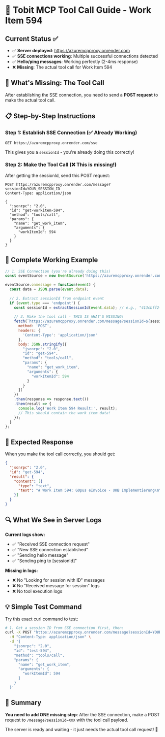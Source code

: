 # 🎯 Tobit MCP Tool Call Guide - Work Item 594

## Current Status ✅
- ✅ **Server deployed**: https://azuremcpproxy.onrender.com
- ✅ **SSE connections working**: Multiple successful connections detected
- ✅ **Hello/ping messages**: Working perfectly (2-4ms response)
- ❌ **Missing**: The actual tool call for Work Item 594

## 🚨 What's Missing: The Tool Call

After establishing the SSE connection, you need to send a **POST request** to make the actual tool call.

## 📋 Step-by-Step Instructions

### Step 1: Establish SSE Connection (✅ Already Working)
```
GET https://azuremcpproxy.onrender.com/sse
```
This gives you a `sessionId` - you're already doing this correctly!

### Step 2: Make the Tool Call (❌ This is missing!)
After getting the sessionId, send this POST request:

```http
POST https://azuremcpproxy.onrender.com/message?sessionId=YOUR_SESSION_ID
Content-Type: application/json

{
  "jsonrpc": "2.0",
  "id": "get-workitem-594",
  "method": "tools/call",
  "params": {
    "name": "get_work_item",
    "arguments": {
      "workItemId": 594
    }
  }
}
```

## 🔧 Complete Working Example

```javascript
// 1. SSE Connection (you're already doing this)
const eventSource = new EventSource('https://azuremcpproxy.onrender.com/sse');

eventSource.onmessage = function(event) {
  const data = JSON.parse(event.data);
  
  // 2. Extract sessionId from endpoint event
  if (event.type === 'endpoint') {
    const sessionId = extractSessionId(event.data); // e.g., "413cbff2-7575-41ca-9c3f-7dda953c3bd6"
    
    // 3. Make the tool call - THIS IS WHAT'S MISSING!
    fetch(`https://azuremcpproxy.onrender.com/message?sessionId=${sessionId}`, {
      method: 'POST',
      headers: {
        'Content-Type': 'application/json'
      },
      body: JSON.stringify({
        "jsonrpc": "2.0",
        "id": "get-594",
        "method": "tools/call",
        "params": {
          "name": "get_work_item",
          "arguments": {
            "workItemId": 594
          }
        }
      })
    })
    .then(response => response.text())
    .then(result => {
      console.log('Work Item 594 Result:', result);
      // This should contain the work item data!
    });
  }
};
```

## 🎯 Expected Response

When you make the tool call correctly, you should get:

```json
{
  "jsonrpc": "2.0",
  "id": "get-594",
  "result": {
    "content": [{
      "type": "text",
      "text": "# Work Item 594: GOpus eInvoice - UKB Implementierung\n\n**Type**: Project\n**State**: Grün\n**Assigned To**: Eickmann, Morten\n**Iteration**: GOpus GmbH\n**Tags**: None\n**URL**: https://dev.azure.com/GOpus/GOpus GmbH/_workitems/edit/594\n"
    }]
  }
}
```

## 🔍 What We See in Server Logs

**Current logs show:**
- ✅ "Received SSE connection request"
- ✅ "New SSE connection established"
- ✅ "Sending hello message" 
- ✅ "Sending ping to [sessionId]"

**Missing in logs:**
- ❌ No "Looking for session with ID" messages
- ❌ No "Received message for session" logs
- ❌ No tool execution logs

## 💡 Simple Test Command

Try this exact curl command to test:

```bash
# 1. Get a session ID from SSE connection first, then:
curl -X POST "https://azuremcpproxy.onrender.com/message?sessionId=YOUR_SESSION_ID" \
  -H "Content-Type: application/json" \
  -d '{
    "jsonrpc": "2.0",
    "id": "test-594",
    "method": "tools/call",
    "params": {
      "name": "get_work_item",
      "arguments": {
        "workItemId": 594
      }
    }
  }'
```

## 🚀 Summary

**You need to add ONE missing step**: After the SSE connection, make a POST request to `/message?sessionId=XXX` with the tool call payload.

The server is ready and waiting - it just needs the actual tool call request! 🎯